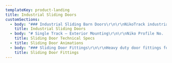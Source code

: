 ```yaml
---
templateKey: product-landing
title: Industrial Sliding Doors
customSections:
  - body: "### Industrial Sliding Barn Doors\r\n\r\nNikoTrack industrial Sliding Barn Doors uses enclosed monorail track and fittings that are low friction and easy to operate for door weights of up to 1600 kgs – 3,520 lbs. Niko offers a complete range of installation fittings and track sizes to meet extreme working conditions for heavy industrial and barn door applications. The trolleys, track and fittings systems are maintenance free, electro galvanized, modular and simple to install. The inverted track profiles protect the trolley systems from accumulations of dust, dirt and ice ensuring a smooth operation of large sliding door systems. With applications ranging from agricultural to aircraft hanger doors and numerous industrial door for applications, Niko Track offers a complete engineered solution.\r\n\r\n### Selection of Sliding Door Uses\r\n\r\n**Folding sliding door track** and fittings provide a space effective solution for sliding doors, ideal for applications in patio sliding doors and partition sliding doors. Also NikoTrack folding sliding doors have been used in factories, workshops, and even schools for separating classrooms. ![nikotrack for sliding curtains](http://nikotrack.com/slidingdoors/files/2012/11/plasticcurtains_lg-150x150.jpg)The lightweight range of NikoTrack sliding door track is ideal for **sliding curtain applications**. The possibilities for applications are only limited by your imagination. NikoTrack sliding curtain track and fittings have been used in PVC strip sliding curtains, sliding curtains for welder stations, sliding netting in gymnasiums, and sliding theatre curtains.\r\n\r\n![nikotrack for folding doors](http://nikotrack.com/slidingdoors/files/2012/11/foldinggray_lg-150x150.jpg)NikoTrack sliding door track can be used to create **sliding partition systems** for both residential and industrial environments. NikoTrack has had applications in movable walls, sliding partitions for segmenting work areas and dividing rooms.\r\n\r\n[Link: NikoTrack Heavy Duty Applications Catalog](http://nikotrack.com/wp-content/pdfs/NikoTrack_Heavy_Duty.pdf \"NikoTrack Heavy Duty Assemblies Catalog\")\r\n\r\n[Link: B1 Heavy Duty Sliding Door Fittings](http://nikotrack.com/wp-content/pdfs/B1-Heavy-Duty-Sliding-Door-Hardware_ver_05_16.pdf)\r\n\n\n### Advantages of Niko Sliding Barn Door Track\r\n\r\n![double industrial sliding door](http://nikotrack.com/slidingdoors/files/2012/11/double-door_sm.jpg)The NikoTrack monorail sliding industrial doors are designed to handle working loads of up to 3,520 lbs (1600 KGs) using an enclosed monorail track systems. NikoTrack industrial sliding door track and all components are electro galvanized to meet tough working environments for both inside and outside work areas. The NikoTrack has a tapered track that automatically guides the trolley to the center of the track, moving the heaviest loads only requires a fraction of force to begin movement and even less to maintain it. There is a 100/1 weight to force ratio, so to move a 1,000 lbs of material only requires 10 lbs of force to start moving it and only 8 lbs to continue moving. Also, the NikoTracks inverted tapered track profile, there is a much less likelihood of dirt/dust/snow/ice accumulating inside of the track which will require less maintenance and ensure reliability. All fittings are zinc plate for maximum durability and protection for tough operating environments. Tracks are available in 6 meter length (19.70 feet), they are cold rolled with tapered sides designed to center the trolleys, prevent dust build up assuring smooth transfer of trolleys.[![NikoTrack Track Series Profiles](http://nikotrack.com/slidingdoors/files/2012/11/Track-Profiles-300x265.jpg)](http://nikotrack.com/slidingdoors/files/2012/11/Track-Profiles.jpg)"
    title: Industrial Sliding Doors
  - body: "# Single Track – Exterior Mounting\r\n\r\nNiko Profile No. | Double wheel hanger SWL kg | Door weight max (2 hangers) SWL kg | Door weight max (2 hangers) Electric Operation SWL kg | Door weight max for harmonica and folding doors SWL kg\r\n--- | --- | --- | --- | ---\r\n21.000 | 45 | 90 | – | 22\r\n23.000 | 100 | 200 | 100 | 50\r\n24.000 | 200 | 400 | 200 | 100\r\n25.000 | 300 | 600 | 300 | 150\r\n26.000 | 600 | 1200 | 600 | 300\r\n27.000 | 1000 | 2000 | 1200 | – |\r\n\r\n**Wall Support Bracket w/Double Wheel Hanger**\r\n\r\nNiko Profile No. | Wall Support Bracket | Distance H Max / Min (mm)\r\n--- | --- | ---\r\n21.000 | 21.B01 | 112 / 98\r\n23.000 | 24.B01 | 148 / 121\r\n24.000 | 24.B01 | 175 / 146\r\n25.000 | 25.B01 | 215 / 188\r\n26.000 | 26.B01 | 330 / 242\r\n27.000 | 27.B01 | 400 / 306\r\n\r\n# Single Track – Adjustable Exterior Wall Brackets*\r\n\r\nNiko Profile No. | Double wheel hanger SWL kg | Door weight max (2 hangers) SWL kg | Door weight max (2 hangers) Electric Operation SWL kg | Door weight max for harmonica and folding doors SWL kg\r\n--- | --- | --- | --- | ---\r\n21.000 | 45 | 90 | – | 22\r\n23.000 | 100 | 200 | 100 | 50\r\n24.000 | 200 | 400 | 200 | 100\r\n25.000 | 300 | 600 | 300 | 150\r\n26.000 | 600 | 1200 | 600 | 300\r\n27.000 | 1000 | 2000 | 1200 | –\r\n\r\n**Adjustable Wall Bracket with Adjustable Bracket & Double Wheel Hangers**\r\n\r\nNiko Profile No. | Adjustable Wall Bracket | Adjustable Bracket | Distance H Max / Min (mm)\r\n--- | --- | --- | ---\r\n21.000 | 21.B05 | 21.B04 | 170 / 130\r\n23.000 | 24.B05 | 23.B04 | 245 / 185\r\n24.000 | 24.B05 | 24.B04 | 260 / 185\r\n25.000 | 26.B05 | 25.B04 | 345 / 245\r\n26.000 | 26.B05 | 26.B04 | 510 / 290\r\n\r\n# Two Sliding Doors – Double Fixed Exterior Wall Brackets\r\n\r\nNiko Profile No. | Double wheel hanger SWL kg | Door weight max (2 hangers) SWL kg | Door weight max (2 hangers) Electric Operation SWL kg | Door weight max for harmonica and folding doors SWL kg\r\n--- | --- | --- | --- | ---\r\n21.000 | 45 | 90 | – | 22\r\n23.000 | 100 | 200 | 100 | 50\r\n24.000 | 200 | 400 | 200 | 100\r\n25.000 | 300 | 600 | 300 | 150\r\n26.000 | 600 | 1200 | 600 | 300\r\n27.000 | 1000 | 2000 | 1200 | –\r\n\r\n**Double Wall Bracket with Double Wheel Hangers**\r\n\r\nNiko Profile No. | Double Wall Bracket | Distance H Max / Min (mm) | Distance X (mm)\r\n--- | --- | --- | ---\r\n23.000 | 23.B31 | 165 / 135 | 50\r\n24.000 | 24.B31 | 195 / 165 | 60\r\n25.000 | 24.B31 | 195 / 165 | 90\r\n26.000 | 25.B31 | 220 / 195 | 85\r\n\r\n# Two Sliding Doors – Double Adjustable Exterior Wall Brackets\r\n\r\nNiko Profile No. | Double wheel hanger SWL kg | Door weight max (2 hangers) SWL kg | Door weight max (2 hangers) electric Operation SWL kg | Door weight max for harmonica and folding doors SWL kg\r\n--- | --- | --- | --- | ---\r\n21.000 | 45 | 90 | – | 22\r\n23.000 | 100 | 200 | 100 | 50\r\n24.000 | 200 | 400 | 200 | 100\r\n25.000 | 300 | 600 | 300 | 150\r\n26.000 | 600 | 1200 | 600 | 300\r\n27.000 | 1000 | 2000 | 1200 | –\r\n\r\n**Double Adjustable Wall Bracket with Adjustable Bracket & Double Wheel Hangers**\r\n\r\nNiko Profile No. | Double Adjustable Wall Bracket | Adjustable Bracket | Distance H Max / Min (mm) | Distance X Max / Min (mm)\r\n--- | --- | --- | --- | ---\r\n21.000 | 21.B06 | 21.B04 | 175 / 140 | 70 / 40\r\n23.000 | 24.B06 | 23.B04 | 245 / 185 | 115 / 50\r\n24.000 | 24.B06 | 24.B04 | 260 / 185 | 110 / 60\r\n25.000 | 26.B06 | 25.B04 | 345 / 245 | 145 / 85\r\n26.000 | 26.B06 | 26.B04 | 510 / 290 | 135 / 105\r\n27.000 | 27.B06 | 27.B04 | 575 / 365 | 120 / 118\r\n\r\n# Ceiling Support Systems\r\n\r\n**Ceiling Support Bracket with Double Wheel Hanger**\r\n\r\nNiko Profile No. | Ceiling Support Bracket | Distance H Max / Min (mm)\r\n--- | --- | ---\r\n21.000 | 21.B02 | 89 / 74\r\n23.000 | 23.B02 | 121 / 93\r\n24.000 | 24.B02 | 140 / 110\r\n25.000 | 25.B02 | 173 / 145\r\n26.000 | 26.B02 | 278 / 190\r\n27.000 | 21.B02 | 337 / 243\r\n\r\n**Double Ceiling Bracket with Double Wheel Hanger**\r\n\r\nNiko Profile No. | Adjustable Wall Bracket | Distance H Max / Min (mm) | Distance X (mm)\r\n--- | --- | --- | ---\r\n23.000 | 23.B32 | 89 / 74 | 50\r\n24.000 | 24.B32 | 121 / 93 | 60\r\n24.000 | 24.B34 | 140 / 110 | 90\r\n25.000 | 25.B32 | 173 / 145 | 85\r\n"
    title: Sliding Door Technical Specs
  - title: Sliding Door Animations
  - body: "### Sliding Door Fittings\r\n\r\nHeavy duty door fittings for sliding doors in wood, steel or aluminium, folding doors and harmonica doors with many panels.\r\n\r\n* Moveable panels for outdoor shops\r\n* Partitions for large rooms\r\n* Heavy curtains\r\n* Scenery and theater curtains\r\n* Sliding gates on angle or square guide rail\r\n* Garage doors with counter-weights\r\n* Sliding airtight doors for freezing chambers\r\n* Sliding doors around the corner...\r\n"
    title: Sliding Door Fittings
---
```



